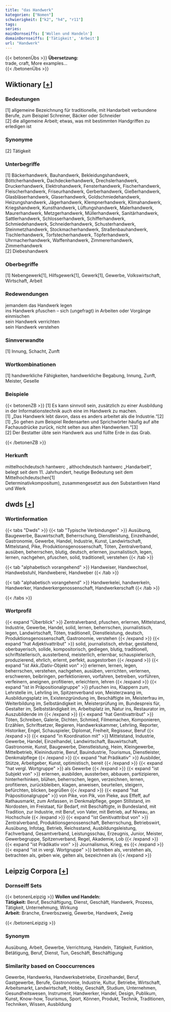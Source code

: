 ```yaml
---
title: "das Handwerk"
kategorien: ["Nomen"]
schwierigkeit: ["k2", "h4", "r11"]
tags:
series:
mainDornseiffs: ['Wollen und Handeln']
domainDornseiffs: ['Tätigkeit', 'Arbeit']
url: "Handwerk"
---
```


{{< betonenÜbs >}}
**Übersetzung:**  
trade, craft, More examples...  
{{< /betonenÜbs >}}

## Wiktionary [[+](https://de.wiktionary.org/wiki/Handwerk)]

### Bedeutungen
[1] allgemeine Bezeichnung für traditionelle, mit Handarbeit verbundene Berufe, zum Beispiel Schreiner, Bäcker oder Schneider  
[2] die allgemeine Arbeit; etwas, was mit bestimmten Handgriffen zu erledigen ist  

### Synonyme
[2] Tätigkeit  

### Unterbegriffe
[1] Bäckerhandwerk, Bauhandwerk, Bekleidungshandwerk, Böttcherhandwerk, Dachdeckerhandwerk, Drechslerhandwerk, Druckerhandwerk, Elektrohandwerk, Fensterhandwerk, Fischerhandwerk, Fleischerhandwerk, Friseurhandwerk, Gerberhandwerk, Gießerhandwerk, Glasbläserhandwerk, Glaserhandwerk, Goldschmiedehandwerk, Heizungshandwerk, Jägerhandwerk, Klempnerhandwerk, Klimahandwerk, Kriegshandwerk, Kunsthandwerk, Lüftungshandwerk, Malerhandwerk, Maurerhandwerk, Metzgerhandwerk, Müllerhandwerk, Sanitärhandwerk, Sattlerhandwerk, Schlosserhandwerk, Schifferhandwerk, Schmiedehandwerk, Schneiderhandwerk, Schusterhandwerk, Steinmetzhandwerk, Stockmacherhandwerk, Straßenbauhandwerk, Tischlerhandwerk, Torfstecherhandwerk, Töpferhandwerk, Uhrmacherhandwerk, Waffenhandwerk, Zimmererhandwerk, Zimmerhandwerk  
[2] Diebeshandwerk  

### Oberbegriffe
[1] Nebengewerk[1], Hilfsgewerk[1], Gewerk[1], Gewerbe, Volkswirtschaft, Wirtschaft, Arbeit  

### Redewendungen
jemandem das Handwerk legen  
ins Handwerk pfuschen – sich (ungefragt) in Arbeiten oder Vorgänge einmischen  
sein Handwerk verrichten  
sein Handwerk verstehen  

### Sinnverwandte
[1] Innung, Schacht, Zunft  

### Wortkombinationen
[1] handwerkliche Fähigkeiten, handwerkliche Begabung, Innung, Zunft, Meister, Geselle  

### Beispiele
{{< betonenZB >}}
[1] Es kann sinnvoll sein, zusätzlich zu einer Ausbildung in der Informationstechnik auch eine im Handwerk zu machen.  
[1] „Das Handwerk lebt davon, dass es anders arbeitet als die Industrie.“[2]  
[1] „So gehen zum Beispiel Redensarten und Sprichwörter häufig auf alte Fachausdrücke zurück, nicht selten aus alten Handwerken.“[3]  
[2] Der Bestatter übte sein Handwerk aus und füllte Erde in das Grab.  

{{< /betonenZB >}}
### Herkunft
mittelhochdeutsch hantwerc , althochdeutsch hantwerc „Handarbeit“, belegt seit dem 11. Jahrhundert, heutige Bedeutung seit dem Mittelhochdeutschen[1]  
Determinativkompositum), zusammengesetzt aus den Substantiven Hand und Werk  



## dwds [[+](https://www.dwds.de/wb/Handwerk)]

### Wortinformation
{{< tabs "Dwds" >}}
{{< tab "Typische Verbindungen" >}}
Ausübung, Baugewerbe, Bauwirtschaft, Beherrschung, Dienstleistung, Einzelhandel, Gastronomie, Gewerbe, Handel, Industrie, Kunst, Landwirtschaft, Mittelstand, Pike, Produktionsgenossenschaft, Töten, Zentralverband, ausüben, beherrschen, blutig, deutsch, erlernen, journalistisch, legen, lernen, nachgehen, pfuschen, solid, traditionell, verstehen
{{< /tab >}}

{{< tab "alphabetisch vorangehend" >}}
Handweiser, Handwechsel, Handwebstuhl, Handweberei, Handweber
{{< /tab >}}

{{< tab "alphabetisch vorangehend" >}}
Handwerkelei, handwerkeln, Handwerker, Handwerkergenossenschaft, Handwerkerschaft
{{< /tab >}}

{{< /tabs >}}

### Wortprofil
{{< expand "Überblick" >}} Zentralverband, pfuschen, erlernen, Mittelstand, Industrie, Gewerbe, Handel, solid, lernen, beherrschen, journalistisch, legen, Landwirtschaft, Töten, traditionell, Dienstleistung, deutsch, Produktionsgenossenschaft, Gastronomie, verstehen {{< /expand >}}
{{< expand "hat Adjektivattribut" >}} solid, journalistisch, ehrbar, gestaltend, oberbayerisch, solide, kompositorisch, gediegen, blutig, traditionell, schriftstellerisch, aussterbend, meisterlich, erlernbar, schauspielerisch, produzierend, ehrlich, erlernt, perfekt, ausgestorben {{< /expand >}}
{{< expand "ist Akk./Dativ-Objekt von" >}} erlernen, lernen, legen, beherrschen, verstehen, nachgehen, ausüben, verrichten, verlernen, erschweren, beibringen, perfektionieren, vorfahren, betreiben, vorführen, verfeinern, aneignen, profitieren, erleichtern, lehren {{< /expand >}}
{{< expand "ist in Präpositionalgruppe" >}} pfuschen ins, Klappern zum, Lehrstelle im, Lehrling im, Spitzenverband von, Meisterzwang im, Ausbildungsplatz im, Existenzgründung im, Beschäftigte im, Meisterfrau im, Weiterbildung im, Selbständigkeit im, Meisterprüfung im, Bundespreis für, Gestalter im, Selbstständigkeit im, Arbeitsplatz im, Natur ins, Restaurator im, Auszubildende im {{< /expand >}}
{{< expand "hat Genitivattribut" >}} Töten, Schreiben, Galerie, Dichten, Schmied, Filmemachen, Komponieren, Erzählen, Schriftsetzer, Regieren, Handwerkskammer, Lehrling, Reporter, Historiker, Engel, Schauspieler, Diplomat, Freiheit, Regisseur, Beruf {{< /expand >}}
{{< expand "in Koordination mit" >}} Mittelstand, Industrie, Gewerbe, Handel, Einzelhandel, Landwirtschaft, Bauwirtschaft, Gastronomie, Kunst, Baugewerbe, Dienstleistung, Heim, Kleingewerbe, Mittelbetrieb, Kleinindustrie, Beruf, Bauindustrie, Tourismus, Dienstleister, Denkmalpflege {{< /expand >}}
{{< expand "hat Prädikativ" >}} Ausbilder, Stütze, Arbeitgeber, Kunst, optimistisch, bereit {{< /expand >}}
{{< expand "hat vergl. Wortgruppe" >}} als Gewerbe {{< /expand >}}
{{< expand "ist Subjekt von" >}} erlernen, ausbilden, aussterben, abbauen, partizipieren, hinterherhinken, blühen, beherrschen, legen, verzeichnen, lernen, profitieren, zurückbleiben, klagen, anweisen, beurteilen, steigern, befürchten, blicken, begrüßen {{< /expand >}}
{{< expand "hat Präpositionalgruppe" >}} von Pike, von Pik, von Pieke, aus Effeff, auf Rathausmarkt, zum Anfassen, in Denkmalpflege, gegen Stillstand, im Nordosten, im Freistaat, für Bedarf, mit Beschäftigte, in Bundesland, mit Tradition, zur Industrie, mit Beruf, von Vater, mit Betrieb, auf Niveau, an Hochschule {{< /expand >}}
{{< expand "ist Genitivattribut von" >}} Zentralverband, Produktionsgenossenschaft, Beherrschung, Betriebswirt, Ausübung, Infotag, Betrieb, Reichsstand, Ausbildungsleistung, Fachverband, Gesamtverband, Leistungsschau, Erzeugnis, Junior, Meister, Gewerbegruppe, Spitzenverband, Regel, Akademie, Lob {{< /expand >}}
{{< expand "ist Prädikativ von" >}} Journalismus, Krieg, es {{< /expand >}}
{{< expand "ist in vergl. Wortgruppe" >}} betreiben als, verstehen als, betrachten als, geben wie, gelten als, bezeichnen als {{< /expand >}}

## Leipzig Corpora [[+](https://corpora.uni-leipzig.de/en/res?word=Handwerk&corpusId=deu_newscrawl-public_2018)]

### Dornseiff Sets
{{< betonenLeipzig >}}
**Wollen und Handeln:**  
**Tätigkeit:** Beruf, Beschäftigung, Dienst, Geschäft, Handwerk, Prozess, Tätigkeit, Unternehmung, Wirkung  
**Arbeit:** Branche, Erwerbszweig, Gewerbe, Handwerk, Zweig  

{{< /betonenLeipzig >}}

### Synonym
Ausübung, Arbeit, Gewerbe, Verrichtung, Handeln, Tätigkeit, Funktion, Betätigung, Beruf, Dienst, Tun, Geschäft, Beschäftigung


### Similarity based on Cooccurrences
Gewerbe, Handwerks, Handwerksbetriebe, Einzelhandel, Beruf, Gastgewerbe, Berufe, Gastronomie, Industrie, Kultur, Betriebe, Wirtschaft, Arbeitsmarkt, Landwirtschaft, Hobby, Geschäft, Studium, Unternehmen, Gesundheitswesen, Instrument, Handwerker, Handel, Design, Publikum, Kunst, Know-how, Tourismus, Sport, Können, Produkt, Technik, Traditionen, Techniken, Wissen, Ausbildung

